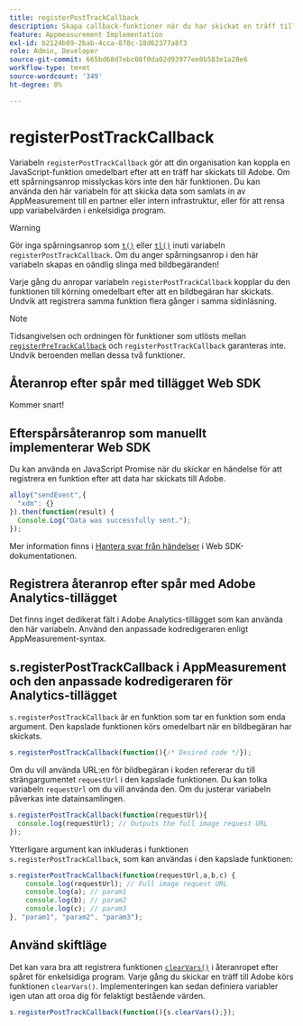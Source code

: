 ```yaml
---
title: registerPostTrackCallback
description: Skapa callback-funktioner när du har skickat en träff till Adobe.
feature: Appmeasurement Implementation
exl-id: b2124b89-2bab-4cca-878c-18d62377a8f3
role: Admin, Developer
source-git-commit: 665bd68d7ebc08f0da02d93977ee0b583e1a28e6
workflow-type: tm+mt
source-wordcount: '349'
ht-degree: 0%

---
```


# registerPostTrackCallback

Variabeln `registerPostTrackCallback` gör att din organisation kan koppla en JavaScript-funktion omedelbart efter att en träff har skickats till Adobe. Om ett spårningsanrop misslyckas körs inte den här funktionen. Du kan använda den här variabeln för att skicka data som samlats in av AppMeasurement till en partner eller intern infrastruktur, eller för att rensa upp variabelvärden i enkelsidiga program.

>[!WARNING]
>
>Gör inga spårningsanrop som [`t()`](t-method.md) eller [`tl()`](tl-method.md) inuti variabeln `registerPostTrackCallback`. Om du anger spårningsanrop i den här variabeln skapas en oändlig slinga med bildbegäranden!

Varje gång du anropar variabeln `registerPostTrackCallback` kopplar du den funktionen till körning omedelbart efter att en bildbegäran har skickats. Undvik att registrera samma funktion flera gånger i samma sidinläsning.

>[!NOTE]
>
>Tidsangivelsen och ordningen för funktioner som utlösts mellan [`registerPreTrackCallback`](registerpretrackcallback.md) och `registerPostTrackCallback` garanteras inte. Undvik beroenden mellan dessa två funktioner.

## Återanrop efter spår med tillägget Web SDK

Kommer snart!

## Efterspårsåteranrop som manuellt implementerar Web SDK

Du kan använda en JavaScript Promise när du skickar en händelse för att registrera en funktion efter att data har skickats till Adobe.

```js
alloy("sendEvent",{
  "xdm": {}
}).then(function(result) {
  Console.Log("Data was successfully sent.");
});
```

Mer information finns i [Hantera svar från händelser](https://experienceleague.adobe.com/docs/experience-platform/edge/fundamentals/tracking-events.html?lang=sv-SE#handling-responses-from-events) i Web SDK-dokumentationen.

## Registrera återanrop efter spår med Adobe Analytics-tillägget

Det finns inget dedikerat fält i Adobe Analytics-tillägget som kan använda den här variabeln. Använd den anpassade kodredigeraren enligt AppMeasurement-syntax.

## s.registerPostTrackCallback i AppMeasurement och den anpassade kodredigeraren för Analytics-tillägget

`s.registerPostTrackCallback` är en funktion som tar en funktion som enda argument. Den kapslade funktionen körs omedelbart när en bildbegäran har skickats.

```js
s.registerPostTrackCallback(function(){/* Desired code */});
```

Om du vill använda URL:en för bildbegäran i koden refererar du till strängargumentet `requestUrl` i den kapslade funktionen. Du kan tolka variabeln `requestUrl` om du vill använda den. Om du justerar variabeln påverkas inte datainsamlingen.

```js
s.registerPostTrackCallback(function(requestUrl){
  console.log(requestUrl); // Outputs the full image request URL
});
```

Ytterligare argument kan inkluderas i funktionen `s.registerPostTrackCallback`, som kan användas i den kapslade funktionen:

```js
s.registerPostTrackCallback(function(requestUrl,a,b,c) {
    console.log(requestUrl); // Full image request URL
    console.log(a); // param1
    console.log(b); // param2
    console.log(c); // param3
}, "param1", "param2", "param3");
```

## Använd skiftläge

Det kan vara bra att registrera funktionen [`clearVars()`](clearvars.md) i återanropet efter spåret för enkelsidiga program. Varje gång du skickar en träff till Adobe körs funktionen `clearVars()`. Implementeringen kan sedan definiera variabler igen utan att oroa dig för felaktigt bestående värden.

```js
s.registerPostTrackCallback(function(){s.clearVars();});
```
